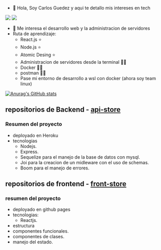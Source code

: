 - 👋 Hola, Soy Carlos Guedez y aqui te detallo mis intereses en tech

[![](https://img.shields.io/badge/linkedin-%230077B5.svg?&style=for-the-badge&logo=linkedin&logoColor=white0e76a8)](https://www.linkedin.com/in/cdguedez/)
[![](https://img.shields.io/badge/twitter-%230077B5.svg?&style=for-the-badge&logo=twitter&logoColor=white&color=00acee)](https://twitter.com/cdguedez) 

- 👀 Me interesa el desarrollo web y la administracion de servidores
- Ruta de aprendizaje:
  - React.js ⭐
  - Node.js ⭐
  - Atomic Desing ⭐
  - Administracion de servidores desde la terminal 🧑‍💻
  - Docker 🧑‍💻
  - postman 🧑‍💻
  - Pase mi entorno de desarrollo a wsl con docker  (ahora soy team linux)

[![Anurag's GitHub stats](https://github-readme-stats.vercel.app/api?username=cdguedez&show_icons=true&theme=radical)](https://github.com/anuraghazra/github-readme-stats)

## repositorios de Backend - [api-store](https://github.com/cdguedez/api-store-cguedez)
### Resumen del proyecto
 - deployado en Heroku
 - tecnologias
   - Nodejs.
   - Express.
   - Sequelize para el manejo de la base de datos con mysql.
   - Joi para la creacion de un midleware con el uso de schemas.
   - Boom para el manejo de errores.
## repositorios de frontend - [front-store](https://cdguedez.github.io/front-store/)
### resumen del proyecto
 - deployado en github pages
 - tecnologias:
   - Reactjs.
 - estructura
 - componentes funcionales.
 - componentes de clases.
 - manejo del estado.

<!---
cdguedez/cdguedez is a ✨ special ✨ repository because its `README.md` (this file) appears on your GitHub profile.
You can click the Preview link to take a look at your changes.
--->
